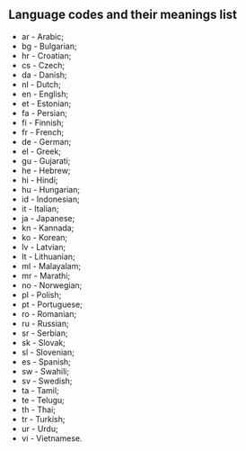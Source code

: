 ## Language codes and their meanings list

- ar - Arabic;
- bg - Bulgarian;
- hr - Croatian;
- cs - Czech;
- da - Danish;
- nl - Dutch;
- en - English;
- et - Estonian;
- fa - Persian;
- fi - Finnish;
- fr - French;
- de - German;
- el - Greek;
- gu - Gujarati;
- he - Hebrew;
- hi - Hindi;
- hu - Hungarian;
- id - Indonesian;
- it - Italian;
- ja - Japanese;
- kn - Kannada;
- ko - Korean;
- lv - Latvian;
- lt - Lithuanian;
- ml - Malayalam;
- mr - Marathi;
- no - Norwegian;
- pl - Polish;
- pt - Portuguese;
- ro - Romanian;
- ru - Russian;
- sr - Serbian;
- sk - Slovak;
- sl - Slovenian;
- es - Spanish;
- sw - Swahili;
- sv - Swedish;
- ta - Tamil;
- te - Telugu;
- th - Thai;
- tr - Turkish;
- ur - Urdu;
- vi - Vietnamese.